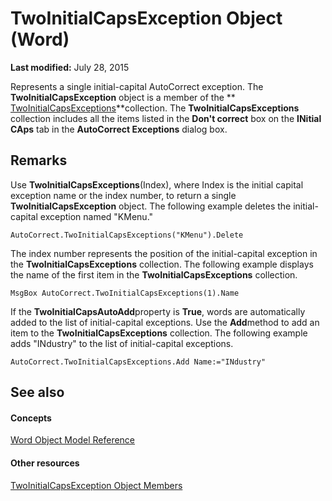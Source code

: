 
# TwoInitialCapsException Object (Word)

 **Last modified:** July 28, 2015

Represents a single initial-capital AutoCorrect exception. The  **TwoInitialCapsException** object is a member of the ** [TwoInitialCapsExceptions](21af2d69-8d76-026d-2002-8d69b4ab8aef.md)**collection. The  **TwoInitialCapsExceptions** collection includes all the items listed in the **Don't correct** box on the **INitial CAps** tab in the **AutoCorrect Exceptions** dialog box.

## Remarks

Use  **TwoInitialCapsExceptions**(Index), where Index is the initial capital exception name or the index number, to return a single  **TwoInitialCapsException** object. The following example deletes the initial-capital exception named "KMenu."


```
AutoCorrect.TwoInitialCapsExceptions("KMenu").Delete
```

The index number represents the position of the initial-capital exception in the  **TwoInitialCapsExceptions** collection. The following example displays the name of the first item in the **TwoInitialCapsExceptions** collection.




```
MsgBox AutoCorrect.TwoInitialCapsExceptions(1).Name
```

If the  **TwoInitialCapsAutoAdd**property is  **True**, words are automatically added to the list of initial-capital exceptions. Use the  **Add**method to add an item to the  **TwoInitialCapsExceptions** collection. The following example adds "INdustry" to the list of initial-capital exceptions.




```
AutoCorrect.TwoInitialCapsExceptions.Add Name:="INdustry"
```


## See also


#### Concepts


 [Word Object Model Reference](be452561-b436-bb9b-6f94-3faa9a74a6fd.md)
#### Other resources


 [TwoInitialCapsException Object Members](15e10c9b-0980-8cd3-5d95-be27b6763fd3.md)
